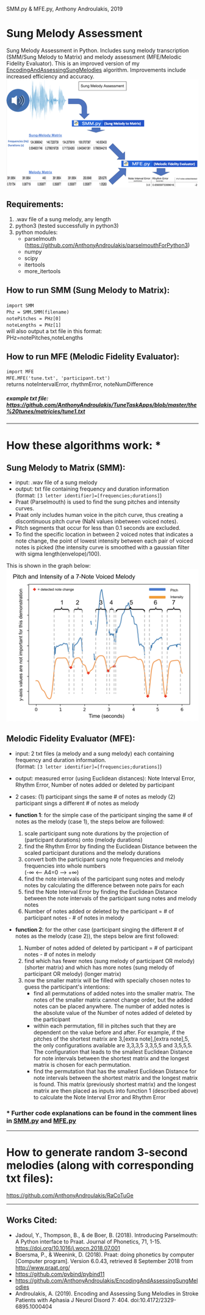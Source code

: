 SMM.py & MFE.py, Anthony Androulakis, 2019
# Sung Melody Assessment
Sung Melody Assessment in Python. Includes sung melody transcription (SMM/Sung Melody to Matrix) and melody assessment (MFE/Melodic Fidelity Evaluator). This is an improved version of my [EncodingAndAssessingSungMelodies](https://github.com/AnthonyAndroulakis/EncodingAndAssessingSungMelodies) algorithm. Improvements include increased efficiency and accuracy.
![flowchart](https://github.com/AnthonyAndroulakis/SungMelodyAssessment/blob/master/examples/SungMelodyAssessmentFlowchart.png)

## Requirements:
1) .wav file of a sung melody, any length
2) python3 (tested successfully in python3)
3) python modules:
    - parselmouth (https://github.com/AnthonyAndroulakis/parselmouthForPython3)
    - numpy
    - scipy
    - itertools
    - more_itertools

## How to run SMM (Sung Melody to Matrix):
`import SMM`       
`Phz = SMM.SMM(filename)`     
`notePitches = PHz[0]`     
`noteLengths = PHz[1]`     
will also output a txt file in this format:         
PHz=notePitches,noteLengths      

## How to run MFE (Melodic Fidelity Evaluator):
`import MFE`     
`MFE.MFE('tune.txt', 'participant.txt')`      
returns noteIntervalError, rhythmError, noteNumDifference

##### example txt file: https://github.com/AnthonyAndroulakis/TuneTaskApps/blob/master/the%20tunes/matricies/tune1.txt

---------------------------------
# How these algorithms work: \*
## Sung Melody to Matrix (SMM):
- input: .wav file of a sung melody
- output: txt file containing frequency and duration information       
(format: `[3 letter identifier]=[frequencies;durations]`)
- Praat (Parselmouth) is used to find the sung pitches and intensity curves.     
- Praat only includes human voice in the pitch curve, thus creating a discontinuous pitch curve (NaN values inbetween voiced notes).      
- Pitch segments that occur for less than 0.1 seconds are excluded.       
- To find the specific location in between 2 voiced notes that indicates a note change, the point of lowest intensity between each pair of voiced notes is picked (the intensity curve is smoothed with a gaussian filter with sigma length(envelope)/100).     
     
This is shown in the graph below:     
![Graph Example](https://github.com/AnthonyAndroulakis/SungMelodyAssessment/blob/master/examples/graphexample.png)

## Melodic Fidelity Evaluator (MFE):
- input: 2 txt files (a melody and a sung melody) each containing frequency and duration information.    
(format: `[3 letter identifier]=[frequencies;durations]`)
- output: measured error (using Euclidean distances): Note Interval Error, Rhythm Error, Number of notes added or deleted by participant
- 2 cases: (1) participant sings the same # of notes as melody (2) participant sings a different # of notes as melody
          
- __function 1__: for the simple case of the participant singing the same # of notes as the melody (case 1), the steps below are followed:
  1) scale participant sung note durations by the projection of (participant durations) onto (melody durations)
  2) find the Rhythm Error by finding the Euclidean Distance between the scaled participant durations and the melody durations
  3) convert both the participant sung note frequencies and melody frequencies into whole numbers      
(-∞ <-- A4=0 --> +∞)
  4) find the note intervals of the participant sung notes and melody notes by calculating the difference between note pairs for each
  5) find the Note Interval Error by finding the Euclidean Distance between the note intervals of the participant sung notes and melody notes
  6) Number of notes added or deleted by the participant = # of participant notes - # of notes in melody

- __function 2__: for the other case (participant singing the different # of notes as the melody (case 2)), the steps below are first followed:
  1) Number of notes added of deleted by participant = # of participant notes - # of notes in melody
  2) find which has fewer notes (sung melody of participant OR melody) (shorter matrix) and which has more notes (sung melody of participant OR melody) (longer matrix)
  3) now the smaller matrix will be filled with specially chosen notes to guess the participant's intentions:
      * find all permutations of added notes into the smaller matrix. The notes of the smaller matrix cannot change order, but the added notes can be placed anywhere. The number of added notes is the absolute value of the Number of notes added of deleted by the participant
      * within each permutation, fill in pitches such that they are dependent on the value before and after. For example, if the pitches of the shortest matrix are 3,[extra note],[extra note],5, the only configurations available are 3,3,3,5 3,3,5,5 and 3,5,5,5. The configuration that leads to the smallest Euclidean Distance for note intervals between the shortest matrix and the longest matrix is chosen for each permutation.
      * find the permutation that has the smallest Euclidean Distance for note intervals between the shortest matrix and the longest matrix is found. This matrix (previously shortest matrix) and the longest matrix are then placed as inputs into function 1 (described above) to calculate the Note Interval Error and Rhythm Error

### \* Further code explanations can be found in the comment lines in [SMM.py](https://github.com/AnthonyAndroulakis/SungMelodyAssessment/blob/master/SMM.py) and [MFE.py](https://github.com/AnthonyAndroulakis/SungMelodyAssessment/blob/master/MFE.py)
---------------------------------
# How to generate random 3-second melodies (along with corresponding txt files):
https://github.com/AnthonyAndroulakis/RaCoTuGe

---------------------------------
## Works Cited:
- Jadoul, Y., Thompson, B., & de Boer, B. (2018). Introducing Parselmouth: A Python interface to Praat. Journal of Phonetics, 71, 1-15. https://doi.org/10.1016/j.wocn.2018.07.001     
- Boersma, P., & Weenink, D. (2018). Praat: doing phonetics by computer [Computer program]. Version 6.0.43, retrieved 8 September 2018 from http://www.praat.org/     
- https://github.com/pybind/pybind11
- https://github.com/AnthonyAndroulakis/EncodingAndAssessingSungMelodies
- Androulakis, A. (2019). Encoding and Assessing Sung Melodies in Stroke Patients with Aphasia J Neurol Disord 7: 404. doi:10.4172/2329-6895.1000404
